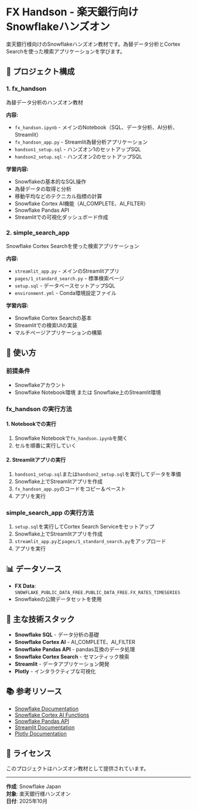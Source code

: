 # FX Handson - 楽天銀行向けSnowflakeハンズオン

楽天銀行様向けのSnowflakeハンズオン教材です。為替データ分析とCortex Searchを使った検索アプリケーションを学びます。

## 📁 プロジェクト構成

### 1. fx_handson
為替データ分析のハンズオン教材

**内容:**
- `fx_handson.ipynb` - メインのNotebook（SQL、データ分析、AI分析、Streamlit）
- `fx_handson_app.py` - Streamlit為替分析アプリケーション
- `handson1_setup.sql` - ハンズオン1のセットアップSQL
- `handson2_setup.sql` - ハンズオン2のセットアップSQL

**学習内容:**
- Snowflakeの基本的なSQL操作
- 為替データの取得と分析
- 移動平均などのテクニカル指標の計算
- Snowflake Cortex AI機能（AI_COMPLETE、AI_FILTER）
- Snowflake Pandas API
- Streamlitでの可視化ダッシュボード作成

### 2. simple_search_app
Snowflake Cortex Searchを使った検索アプリケーション

**内容:**
- `streamlit_app.py` - メインのStreamlitアプリ
- `pages/1_standard_search.py` - 標準検索ページ
- `setup.sql` - データベースセットアップSQL
- `environment.yml` - Conda環境設定ファイル

**学習内容:**
- Snowflake Cortex Searchの基本
- Streamlitでの検索UIの実装
- マルチページアプリケーションの構築

## 🚀 使い方

### 前提条件
- Snowflakeアカウント
- Snowflake Notebook環境 または Snowflake上のStreamlit環境

### fx_handson の実行方法

#### 1. Notebookでの実行
1. Snowflake Notebookで`fx_handson.ipynb`を開く
2. セルを順番に実行していく

#### 2. Streamlitアプリの実行
1. `handson1_setup.sql`または`handson2_setup.sql`を実行してデータを準備
2. Snowflake上でStreamlitアプリを作成
3. `fx_handson_app.py`のコードをコピー＆ペースト
4. アプリを実行

### simple_search_app の実行方法

1. `setup.sql`を実行してCortex Search Serviceをセットアップ
2. Snowflake上でStreamlitアプリを作成
3. `streamlit_app.py`と`pages/1_standard_search.py`をアップロード
4. アプリを実行

## 📊 データソース

- **FX Data**: `SNOWFLAKE_PUBLIC_DATA_FREE.PUBLIC_DATA_FREE.FX_RATES_TIMESERIES`
- Snowflakeの公開データセットを使用

## 🔧 主な技術スタック

- **Snowflake SQL** - データ分析の基礎
- **Snowflake Cortex AI** - AI_COMPLETE、AI_FILTER
- **Snowflake Pandas API** - pandas互換のデータ処理
- **Snowflake Cortex Search** - セマンティック検索
- **Streamlit** - データアプリケーション開発
- **Plotly** - インタラクティブな可視化

## 📚 参考リソース

- [Snowflake Documentation](https://docs.snowflake.com/)
- [Snowflake Cortex AI Functions](https://docs.snowflake.com/en/user-guide/snowflake-cortex/llm-functions)
- [Snowflake Pandas API](https://docs.snowflake.com/ja/developer-guide/snowpark/python/pandas-on-snowflake)
- [Streamlit Documentation](https://docs.streamlit.io/)
- [Plotly Documentation](https://plotly.com/python/)

## 📝 ライセンス

このプロジェクトはハンズオン教材として提供されています。

---

**作成**: Snowflake Japan  
**対象**: 楽天銀行様ハンズオン  
**日付**: 2025年10月

